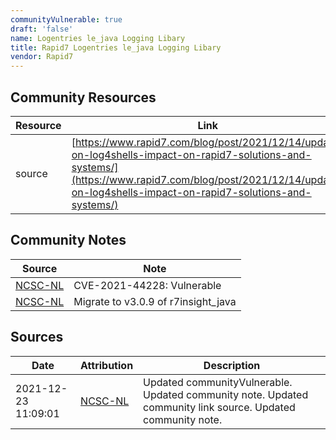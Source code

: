 ```yaml
---
communityVulnerable: true
draft: 'false'
name: Logentries le_java Logging Libary
title: Rapid7 Logentries le_java Logging Libary
vendor: Rapid7
---
```



## Community Resources
| Resource | Link |
| --- | --- |
| source | [https://www.rapid7.com/blog/post/2021/12/14/update-on-log4shells-impact-on-rapid7-solutions-and-systems/](https://www.rapid7.com/blog/post/2021/12/14/update-on-log4shells-impact-on-rapid7-solutions-and-systems/) |

## Community Notes
| Source | Note |
| --- | --- |
| [NCSC-NL](https://github.com/NCSC-NL/log4shell/blob/main/software/README.md) | CVE-2021-44228: Vulnerable </ul> |
| [NCSC-NL](https://github.com/NCSC-NL/log4shell/blob/main/software/README.md) | Migrate to v3.0.9 of r7insight_java |

## Sources
| Date | Attribution | Description |
| --- | --- | --- |
| 2021-12-23 11:09:01 | [NCSC-NL](https://github.com/NCSC-NL/log4shell/blob/main/software/README.md) | Updated communityVulnerable. Updated community note. Updated community link source. Updated community note.  |
